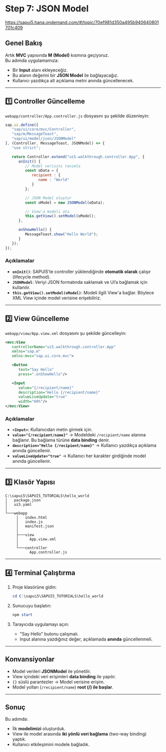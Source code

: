 # Step 7: JSON Model

https://sapui5.hana.ondemand.com/#/topic/70ef981d350a495b940640801701c409

## Genel Bakış
Artık **MVC** yapısında **M (Model)** kısmına geçiyoruz.  
Bu adımda uygulamamıza:
- Bir **Input** alanı ekleyeceğiz.
- Bu alanın değerini bir **JSON Model** ile bağlayacağız.
- Kullanıcı yazdıkça alt açıklama metni anında güncellenecek.

---

## 1️⃣ Controller Güncelleme

`webapp/controller/App.controller.js` dosyasını şu şekilde düzenleyin:

```javascript
sap.ui.define([
   "sap/ui/core/mvc/Controller",
   "sap/m/MessageToast",
   "sap/ui/model/json/JSONModel"
], (Controller, MessageToast, JSONModel) => {
   "use strict";

   return Controller.extend("ui5.walkthrough.controller.App", {
      onInit() {
         // Model verisini tanımla
         const oData = {
            recipient : {
               name : "World"
            }
         };

         // JSON Model oluştur
         const oModel = new JSONModel(oData);

         // View'a modeli ata
         this.getView().setModel(oModel);
      },

      onShowHello() {
         MessageToast.show("Hello World");
      }
   });
});
````

### Açıklamalar

* **`onInit()`**: SAPUI5’te controller yüklendiğinde **otomatik olarak** çalışır (lifecycle method).
* **`JSONModel`**: Veriyi JSON formatında saklamak ve UI’a bağlamak için kullanılır.
* **`this.getView().setModel(oModel)`**: Modeli ilgili View'a bağlar. Böylece XML View içinde model verisine erişebiliriz.

---

## 2️⃣ View Güncelleme

`webapp/view/App.view.xml` dosyasını şu şekilde güncelleyin:

```xml
<mvc:View
   controllerName="ui5.walkthrough.controller.App"
   xmlns="sap.m"
   xmlns:mvc="sap.ui.core.mvc">

   <Button
      text="Say Hello"
      press=".onShowHello"/>

   <Input
      value="{/recipient/name}"
      description="Hello {/recipient/name}"
      valueLiveUpdate="true"
      width="60%"/>
</mvc:View>
```

### Açıklamalar

* **`<Input>`**: Kullanıcıdan metin girmek için.
* **`value="{/recipient/name}"`** → Modeldeki `/recipient/name` alanına bağlanır.
  Bu bağlama türüne **data binding** denir.
* **`description="Hello {/recipient/name}"`** → Kullanıcı yazdıkça açıklama anında güncellenir.
* **`valueLiveUpdate="true"`** → Kullanıcı her karakter girdiğinde model anında güncellenir.

---

## 3️⃣ Klasör Yapısı

```
C:\sapui5\SAPUI5_TUTORIALS\hello_world
│   package.json
│   ui5.yaml
│
└───webapp
     │   index.html
     │   index.js
     │   manifest.json
     │
     ├───view
     │     App.view.xml
     │
     └───controller
           App.controller.js
```

---

## 4️⃣ Terminal Çalıştırma

1. Proje klasörüne gidin:

   ```powershell
   cd C:\sapui5\SAPUI5_TUTORIALS\hello_world
   ```
2. Sunucuyu başlatın:

   ```powershell
   npm start
   ```
3. Tarayıcıda uygulamayı açın:

   * "Say Hello" butonu çalışmalı.
   * Input alanına yazdığınız değer, açıklamada **anında** güncellenmeli.

---

## Konvansiyonlar

* Model verileri **JSONModel** ile yönetilir.
* View içindeki veri erişimleri **data binding** ile yapılır.
* `{}` süslü parantezler → Model verisine erişim.
* Model yolları (`/recipient/name`) **root (/) ile başlar**.

---

## Sonuç

Bu adımda:

* İlk **modelimizi** oluşturduk.
* View ile model arasında **iki yönlü veri bağlama** (two-way binding) yaptık.
* Kullanıcı etkileşimini modele bağladık.

```

